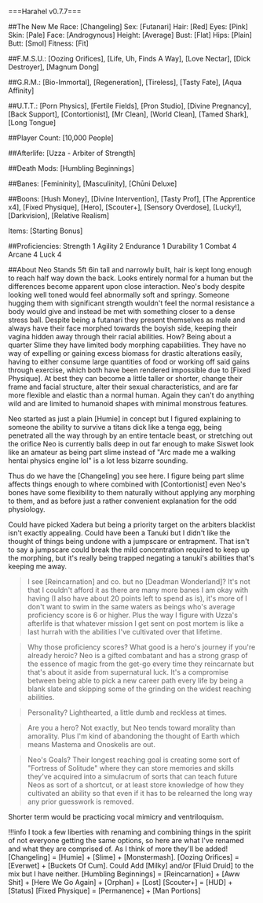 ===Harahel v0.7.7===

##The New Me
Race: [Changeling]
Sex: [Futanari]
Hair: [Red]
Eyes: [Pink]
Skin: [Pale]
Face: [Androgynous]
Height: [Average]
Bust: [Flat]
Hips: [Plain]
Butt: [Smol]
Fitness: [Fit]

##F.M.S.U.:
[Oozing Orifices], [Life, Uh, Finds A Way], [Love Nectar], [Dick Destroyer], [Magnum Dong]

##G.R.M.:
[Bio-Immortal], [Regeneration], [Tireless], [Tasty Fate], [Aqua Affinity]

##U.T.T.:
[Porn Physics], [Fertile Fields], [Pron Studio], [Divine Pregnancy], [Back Support], [Contortionist], [Mr Clean], [World Clean], [Tamed Shark], [Long Tongue]

##Player Count:
[10,000 People]

##Afterlife:
[Uzza - Arbiter of Strength]

##Death Mods:
[Humbling Beginnings]

##Banes:
[Femininity], [Masculinity], [Chūni Deluxe]

##Boons:
[Hush Money], [Divine Intervention], [Tasty Prof], [The Apprentice x4], [Fixed Physique], [Hero], [Scouter+], [Sensory Overdose], [Lucky!], [Darkvision], [Relative Realism]

Items: [Starting Bonus]

##Proficiencies:
Strength 1
Agility 2
Endurance 1
Durability 1
Combat 4
Arcane 4
Luck 4

##About Neo
Stands 5ft 6in tall and narrowly built, hair is kept long enough to reach half way down the back. Looks entirely normal for a human but the differences become apparent upon close interaction. Neo's body despite looking well toned would feel abnormally soft and springy. Someone hugging them with significant strength wouldn't feel the normal resistance a body would give and instead be met with something closer to a dense stress ball. Despite being a futanari they present themselves as male and always have their face morphed towards the boyish side, keeping their vagina hidden away through their racial abilities. How? Being about a quarter Slime they have limited body morphing capabilities. They have no way of expelling or gaining excess biomass for drastic alterations easily, having to either consume large quantities of food or working off said gains through exercise, which both have been rendered impossible due to [Fixed Physique]. At best they can become a little taller or shorter, change their frame and facial structure, alter their sexual characteristics, and are far more flexible and elastic than a normal human. Again they can't do anything wild and are limited to humanoid shapes with minimal monstrous features.

Neo started as just a plain [Humie] in concept but I figured explaining to someone the ability to survive a titans dick like a tenga egg, being penetrated all the way through by an entire tentacle beast, or stretching out the orifice Neo is currently balls deep in out far enough to make Siswet look like an amateur as being part slime instead of "Arc made me a walking hentai physics engine lol" is a lot less bizarre sounding.

Thus do we have the [Changeling] you see here. I figure being part slime affects things enough to where combined with [Contortionist] even Neo's bones have some flexibility to them naturally without applying any morphing to them, and as before just a rather convenient explanation for the odd physiology.

Could have picked Xadera but being a priority target on the arbiters blacklist isn't exactly appealing.
Could have been a Tanuki but I didn't like the thought of things being undone with a jumpscare or entrapment.
That isn't to say a jumpscare could break the mild concentration required to keep up the morphing, but it's really being trapped negating a tanuki's abilities that's keeping me away. 

> I see [Reincarnation] and co. but no [Deadman Wonderland]?
It's not that I couldn't afford it as there are many more banes I am okay with having (I also have about 20 points left to spend as is), it's more of I don't want to swim in the same waters as beings who's average proficiency score is 6 or higher. Plus the way I figure with Uzza's afterlife is that whatever mission I get sent on post mortem is like a last hurrah with the abilities I've cultivated over that lifetime.

> Why those proficiency scores?
What good is a hero's journey if you're already heroic? Neo is a gifted combatant and has a strong grasp of the essence of magic from the get-go every time they reincarnate but that's about it aside from supernatural luck. It's a compromise between being able to pick a new career path every life by being a blank slate and skipping some of the grinding on the widest reaching abilities.

> Personality?
Lighthearted, a little dumb and reckless at times.

> Are you a hero?
Not exactly, but Neo tends toward morality than amorality. Plus I'm kind of abandoning the thought of Earth which means Mastema and Onoskelis are out.

> Neo's Goals?
Their longest reaching goal is creating some sort of "Fortress of Solitude" where they can store memories and skills they've acquired into a simulacrum of sorts that can teach future Neos as sort of a shortcut, or at least store knowledge of how they cultivated an ability so that even if it has to be relearned the long way any prior guesswork is removed.

Shorter term would be practicing vocal mimicry and ventriloquism.

!!!info I took a few liberties with renaming and combining things in the spirit of not everyone getting the same options, so here are what I've renamed and what they are comprised of. As I think of more they'll be added!
[Changeling] = [Humie] + [Slime] + [Monstermash].
[Oozing Orifices] = [Everwet] + [Buckets Of Cum]. Could Add [Milky] and/or [Fluid Druid] to the mix but I have neither.
[Humbling Beginnings] = [Reincarnation] + [Aww Shit] + [Here We Go Again] + [Orphan] + [Lost]
[Scouter+] = [HUD] + [Status]
[Fixed Physique] = [Permanence] + [Man Portions]
